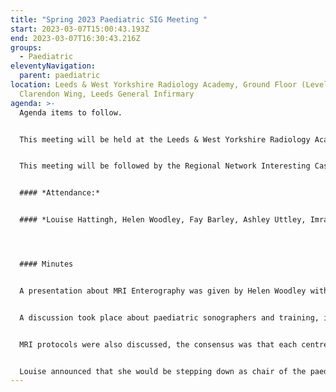 ```yaml
---
title: "Spring 2023 Paediatric SIG Meeting "
start: 2023-03-07T15:00:43.193Z
end: 2023-03-07T16:30:43.216Z
groups:
  - Paediatric
eleventyNavigation:
  parent: paediatric
location: Leeds & West Yorkshire Radiology Academy, Ground Floor (Level B),
  Clarendon Wing, Leeds General Infirmary
agenda: >-
  Agenda items to follow.


  This meeting will be held at the Leeds & West Yorkshire Radiology Academy, Ground Floor (Level B), Clarendon Wing, Leeds General Infirmary


  This meeting will be followed by the Regional Network Interesting Cases Meeting at 5pm. Invites to this will be sent separately.


  #### *A﻿ttendance:*


  #### *Louise Hattingh, Helen Woodley, Fay Barley, Ashley Uttley, Imran Kasli, Jenien Naylor, Caitlin Burke, Emily Keyte, Helena Ramsden, Kirsty Buckley, Jo Housley, Debra Punshon*




  #### M﻿inutes


  A﻿ presentation about MRI Enterography was given by Helen Woodley with a discussion around the topic following on.


  A﻿ discussion took place about paediatric sonographers and training, is there a need for it? York has a competency sheet, this is especially useful for the booking office as they know who is trained for specific examinations.


  M﻿RI protocols were also discussed, the consensus was that each centre should do what they are happy with.


  L﻿ouise announced that she would be stepping down as chair of the paediatric SIG. She hoped that someone would be interested in taking on the role as she has found the meetings really helpful even if it was just to realise that the battles faced are across the region. She also commented that it had been really good to learn from each other and probably the thing she was proudest of was the YIC study days.
---
```

